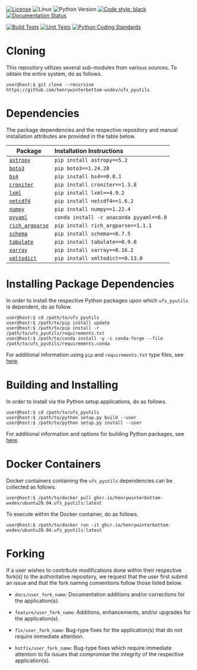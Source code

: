 [![License](https://img.shields.io/badge/License-LGPL_v2.1-black)](https://github.com/henrywinterbottom-wxdev/ufs_pyutils/blob/develop/LICENSE)
![Linux](https://img.shields.io/badge/Linux-ubuntu%7Ccentos-lightgrey)
![Python Version](https://img.shields.io/badge/Python-3.5|3.6|3.7-blue)
[![Code style: black](https://img.shields.io/badge/Code%20Style-black-purple.svg)](https://github.com/psf/black)
[![Documentation Status](https://readthedocs.org/projects/ufs-pyutils/badge/?version=latest)](https://ufs-pyutils.readthedocs.io/en/latest/?badge=latest)

[![Build Tests](https://github.com/henrywinterbottom-wxdev/ufs_pyutils/actions/workflows/buildtest.yaml/badge.svg)](https://github.com/henrywinterbottom-wxdev/ufs_pyutils/actions/workflows/buildtest.yaml)
[![Unit Tests](https://github.com/henrywinterbottom-wxdev/ufs_pyutils/actions/workflows/unittests.yaml/badge.svg)](https://github.com/henrywinterbottom-wxdev/ufs_pyutils/actions/workflows/unittests.yaml)
[![Python Coding Standards](https://github.com/henrywinterbottom-wxdev/ufs_pyutils/actions/workflows/pycodestyle.yaml/badge.svg)](https://github.com/henrywinterbottom-wxdev/ufs_pyutils/actions/workflows/pycodestyle.yaml)

# Cloning

This repository utilizes several sub-modules from various sources. To
obtain the entire system, do as follows.

~~~shell
user@host:$ git clone --recursive https://github.com/henrywinterbottom-wxdev/ufs_pyutils
~~~

# Dependencies

The package dependencies and the respective repository and manual
installation attributes are provided in the table below.

<div align="left">

| Package | <div align="left">Installation Instructions</div> |
| :-------------: | :-------------: | 
| <div align="left">[`astropy`](https://github.com/astropy/astropy)</div> | <div align="left">`pip install astropy==5.2`</div> |
| <div align="left">[`boto3`](https://github.com/boto/boto3)</div> | <div align="left">`pip boto3==1.24.28`</div> | 
| <div align="left">[`bs4`](https://github.com/waylan/beautifulsoup)</div> | <div align="left">`pip install bs4==0.0.1`</div> | 
| <div align="left">[`croniter`](https://github.com/kiorky/croniter)</div> | <div align="left">`pip install croniter==1.3.8`</div> | 
| <div align="left">[`lxml`](https://github.com/lxml/lxml)</div> | <div align="left">`pip install lxml==4.9.2`</div> | 
| <div align="left">[`netcdf4`](https://github.com/Unidata/netcdf4-python)</div> | <div align="left">`pip install netcdf4==1.6.2`</div> |
| <div align="left">[`numpy`](https://github.com/numpy/numpy)</div> | <div align="left">`pip install numpy==1.22.4`</div> |
| <div align="left">[`pyyaml`](https://github.com/yaml/pyyaml)</div> | <div align="left">`conda install -c anaconda pyyaml==6.0`</div> |
| <div align="left">[`rich_argparse`](https://github.com/hamdanal/rich-argparse)</div> | <div align="left">`pip install rich_argparse==1.1.1`</div> |
| <div align="left">[`schema`](https://github.com/keleshev/schema)</div> | <div align="left">`pip install schema==0.7.5`</div> | 
| <div align="left">[`tabulate`](https://github.com/gregbanks/python-tabulate)</div> | <div align="left">`pip install tabulate==0.9.0`</div> |
| <div align="left">[`xarray`](https://github.com/pydata/xarray)</div> | <div align="left">`pip install xarray==0.16.2`</div> |
| <div align="left">[`xmltodict`](https://github.com/martinblech/xmltodict)</div> | <div align="left">`pip install xmltodict==0.13.0`</div> |

</div>

# Installing Package Dependencies

In order to install the respective Python packages upon which
`ufs_pyutils` is dependent, do as follow.

~~~shell
user@host:$ cd /path/to/ufs_pyutils
user@host:$ /path/to/pip install update
user@host:$ /path/to/pip install -r /path/to/ufs_pyutils/requirements.txt
user@host:$ /path/to/conda install -y -c conda-forge --file /path/to/ufs_pyutils/requirements.conda
~~~

For additional information using `pip` and `requirements.txt` type files, see [here](https://pip.pypa.io/en/stable/reference/requirements-file-format/).

# Building and Installing

In order to install via the Python setup applications, do as follows.

~~~shell
user@host:$ cd /path/to/ufs_pyutils
user@host:$ /path/to/python setup.py build --user
user@host:$ /path/to/python setup.py install --user
~~~

For additional information and options for building Python packages, see [here](https://docs.python.org/3.5/distutils/setupscript.html).

# Docker Containers

Docker containers containing the `ufs_pyutils` dependencies can be
collected as follows.

~~~shell
user@host:$ /path/to/docker pull ghcr.io/henrywinterbottom-wxdev/ubuntu20.04.ufs_pyutils:latest
~~~

To execute within the Docker container, do as follows.

~~~shell
user@host:$ /path/to/docker run -it ghcr.io/henrywinterbottom-wxdev/ubuntu20.04.ufs_pyutils:latest
~~~

# Forking

If a user wishes to contribute modifications done within their
respective fork(s) to the authoritative repository, we request that
the user first submit an issue and that the fork naming conventions
follow those listed below.

- `docs/user_fork_name`: Documentation additions and/or corrections for the application(s).

- `feature/user_fork_name`: Additions, enhancements, and/or upgrades for the application(s).

- `fix/user_fork_name`: Bug-type fixes for the application(s) that do not require immediate attention.

- `hotfix/user_fork_name`: Bug-type fixes which require immediate attention to fix issues that compromise the integrity of the respective application(s).  
